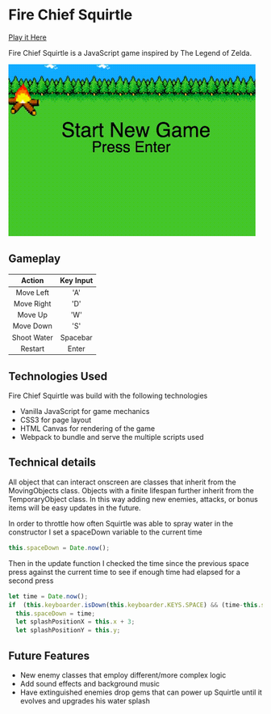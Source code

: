 # Fire Chief Squirtle

[Play it Here](https://sloq.github.io/Fire_Chief_Squirtle/)

Fire Chief Squirtle is a JavaScript game inspired by The Legend of Zelda.

![Fire Chief Squirtle Gif](docs/squirtle.gif)

## Gameplay

| Action     | Key Input      |
|:----------:|:--------------:|
| Move Left  | 'A'            |
| Move Right | 'D'            |
| Move Up    | 'W'            |
| Move Down  | 'S'            |
| Shoot Water| Spacebar       |
| Restart    | Enter          |

## Technologies Used
Fire Chief Squirtle was build with the following technologies
* Vanilla JavaScript for game mechanics
* CSS3 for page layout
* HTML Canvas for rendering of the game
* Webpack to bundle and serve the multiple scripts used


## Technical details

All object that can interact onscreen are classes that inherit from the MovingObjects class. Objects with a finite lifespan further inherit from the TemporaryObject class. In this way adding new enemies, attacks, or bonus items will be easy updates in the future.

In order to throttle how often Squirtle was able to spray water in the constructor I set a spaceDown variable to the current time

```javascript
this.spaceDown = Date.now();
```
Then in the update function I checked the time since the previous space press against the current time to see if enough time had elapsed for a second press

```javascript
let time = Date.now();
if  (this.keyboarder.isDown(this.keyboarder.KEYS.SPACE) && (time-this.spaceDown > 500)) {
  this.spaceDown = time;
  let splashPositionX = this.x + 3;
  let splashPositionY = this.y;
```

## Future Features

* New enemy classes that employ different/more complex logic
* Add sound effects and background music
* Have extinguished enemies drop gems that can power up Squirtle until it evolves and upgrades his water splash
